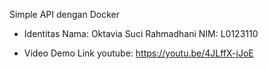 Simple API dengan Docker

- Identitas
Nama: Oktavia Suci Rahmadhani
NIM: L0123110

- Video Demo
Link youtube: https://youtu.be/4JLffX-jJoE
